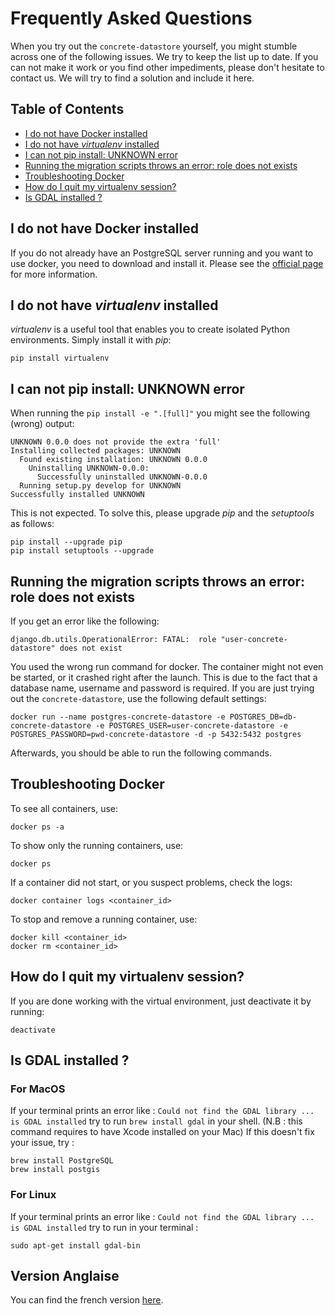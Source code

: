 # Frequently Asked Questions

When you try out the `concrete-datastore` yourself, you might stumble across one of the following issues. We try to keep the list up to date. If you can not make it work or you find other impediments, please don't hesitate to contact us. We will try to find a solution and include it here.

## Table of Contents

<!-- MarkdownTOC autolink="true" -->

- [I do not have Docker installed](#i-do-not-have-docker-installed)
- [I do not have *virtualenv* installed](#i-do-not-have-virtualenv-installed)
- [I can not pip install: UNKNOWN error](#i-can-not-pip-install-unknown-error)
- [Running the migration scripts throws an error: role does not exists](#running-the-migration-scripts-throws-an-error-role-does-not-exists)
- [Troubleshooting Docker](#troubleshooting-docker)
- [How do I quit my virtualenv session?](#how-do-i-quit-my-virtualenv-session)
- [Is GDAL installed ?](#is-gdal-installed-)
<!-- /MarkdownTOC -->


## I do not have Docker installed
If you do not already have an PostgreSQL server running and you want to use docker, you need to download and install it. Please see the [official page](https://docs.docker.com/get-docker/) for more information.

## I do not have *virtualenv* installed
*virtualenv* is a useful tool that enables you to create isolated Python environments. Simply install it with *pip*:

``` shell
pip install virtualenv
```

## I can not pip install: UNKNOWN error

When running the `pip install -e ".[full]"` you might see the following (wrong) output:

``` shell
UNKNOWN 0.0.0 does not provide the extra 'full'
Installing collected packages: UNKNOWN
  Found existing installation: UNKNOWN 0.0.0
    Uninstalling UNKNOWN-0.0.0:
      Successfully uninstalled UNKNOWN-0.0.0
  Running setup.py develop for UNKNOWN
Successfully installed UNKNOWN
```

This is not expected. To solve this, please upgrade *pip* and the *setuptools* as follows:

```shell
pip install --upgrade pip
pip install setuptools --upgrade
```

## Running the migration scripts throws an error: role does not exists
If you get an error like the following:
``` shell
django.db.utils.OperationalError: FATAL:  role "user-concrete-datastore" does not exist
```

You used the wrong run command for docker. The container might not even be started, or it crashed right after the launch. This is due to the fact that a database name, username and password is required. If you are just trying out the `concrete-datastore`, use the following default settings:

```shell
docker run --name postgres-concrete-datastore -e POSTGRES_DB=db-concrete-datastore -e POSTGRES_USER=user-concrete-datastore -e POSTGRES_PASSWORD=pwd-concrete-datastore -d -p 5432:5432 postgres
```

Afterwards, you should be able to run the following commands.

## Troubleshooting Docker
To see all containers, use:

```shell
docker ps -a
```

To show only the running containers, use:
```shell
docker ps
```

If a container did not start, or you suspect problems, check the logs:

```shell
docker container logs <container_id>
```

To stop and remove a running container, use:
```shell
docker kill <container_id>
docker rm <container_id>
```

## How do I quit my virtualenv session?
If you are done working with the virtual environment, just deactivate it by running:

``` shell
deactivate
```

## Is GDAL installed ?
### For MacOS
If your terminal prints an error like : ```Could not find the GDAL library ... is GDAL installed``` try to run ```brew install gdal``` in your shell. (N.B : this command requires to have Xcode installed on your Mac)
If this doesn't fix your issue, try :
```shell
brew install PostgreSQL
brew install postgis
```

### For Linux
If your terminal prints an error like : ```Could not find the GDAL library ... is GDAL installed``` try to run in your terminal :
```shell
sudo apt-get install gdal-bin
```
## Version Anglaise

You can find the french version [here](FAQS.md).